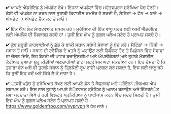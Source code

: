 

✔ ਆਪਣੇ ਐਂਡਰੋਇਡ ਨੂੰ ਅੱਪਡੇਟ ਰੱਖੋ। ਇਹਨਾਂ ਅੱਪਡੇਟਾਂ ਵਿੱਚ ਮਹੱਤਵਪੂਰਨ ਸੁਰੱਖਿਆ ਪੈਚ ਹੋਣਗੇ। ਕੋਈ ਵੀ ਅੱਪਡੇਟ ਨਾ ਕਰਨ ਨਾਲ ਤੁਹਾਡੀ ਡਿਵਾਈਸ ਕਮਜ਼ੋਰ ਹੋ ਸਕਦੀ ਹੈ, ਸੈਟਿੰਗਾਂ → ਫੋਨ → ਬਾਰੇ → ਅੱਪਡੇਟ → ਅੱਪਡੇਟ ਚੈੱਕ ਕਰੋ ਤੇ ਜਾਓ। 

✔ ਇੱਕ ਐਪ ਲੌਕ ਸਾੱਫਟਵੇਅਰ ਸ਼ਾਮਲ ਕਰੋ। ਸੁਰੱਖਿਆ ਦੀ ਇੱਕ ਵਾਧੂ ਪਰਤ ਲਈ ਅਸੀਂ ਐਂਡਰੋਇਡ ਲਈ ਐਪਲੌਕ ਦੀ ਸਿਫਾਰਸ਼ ਕਰਦੇ ਹਾਂ। ਤੁਸੀਂ ਇਸ ਐਪ ਨੂੰ ਗੁਗਲ ਪਲੇਅ ਸਟੋਰ ਤੇ ਪ੍ਰਾਪਤ ਸਕਦੇ ਹੋ।

✔ ਕੁੱਝ ਜ਼ਰੂਰੀ ਕਾਰਵਾਈਆਂ ਨੂੰ ਛੱਡ ਕੇ ਬਾਕੀ ਸਥਾਨ ਸਬੰਧੀ ਸੇਵਾਵਾਂ ਨੂੰ ਬੰਦ ਕਰੋ। ਸੈਟਿੰਗਾਂ → ਨਿੱਜੀ → ਸਥਾਨ ਤੇ ਜਾਓ। ਸਥਾਨ ਦੀ ਟਰੈਕਿੰਗ ਦੇ ਖਤਰੇ ਨੂੰ ਘਟਾਉਣ ਲਈ ਡਿਫੌਲਟ ਤੌਰ ਤੇ ਪਿਛੋਕੜ ਵਿੱਚ ਸੇਵਾਵਾਂ ਨਾ ਚੱਲਣ ਦਿਓ, ਇਹ ਬੈਟਰੀ ਦੀ ਪਾਵਰ ਬਚਾਉਣਗੀਆਂ ਅਤੇ ਐਪਲੀਕੇਸ਼ਨਾਂ ਅਤੇ ਤੁਹਾਡੇ ਮੋਬਾਈਲ ਕੈਰੀਅਰ ਦੁਆਰਾ ਸ਼ੁਰੂ ਕੀਤੀਆਂ ਅਣਚਾਹੀਆਂ ਡਾਟਾ ਸਟ੍ਰੀਮਸ ਘਟਾ ਸਕਦੀਆਂ ਹਨ। ਇਹ ਦੱਸਦਾ ਹੈ ਕਿ ਤੁਹਾਡਾ ਫੋਨ ਅਜੇ ਵੀ ਤੁਹਾਡੇ ਸਥਾਨ ਨੂੰ ਤ੍ਰਿਕੋਣੀ ਰੂਪ ਰਾਹੀਂ ਪ੍ਰਗਟ ਕਰ ਸਕਦਾ ਹੈ, ਇਸ ਲਈ ਜਾਣੂ ਰਹੋ ਕਿ ਤੁਸੀਂ ਇਹ ਕਦੋਂ ਅਤੇ ਕਿੱਥੇ ਲੈ ਕੇ ਜਾਣਾ ਹੈ। 

✔ ੁਤਸੀਂ ਪਹੁੰਚ ਨੂੰ ਸੁਰੱਖਿਅਤ ਰੱਖਣ ਲਈ ਆਪਣੇ ਫ਼ੋਨ ਤੇ ੜੈਫ੍ਰੜਫਂ ਅਤੇ ੍ਰੌਭੌਠ/੍ਰੌਢਅਯ ਐਪ ਸਥਾਪਤ ਕਰੋ। ਇਸ ਨਾਲ ਤੁਹਾਨੂੰ ਆਪਣੇ ਨੱੈਟਵਰਕ ਟ੍ਰੈਫਿਕ ਨੂੰ ਅਨਾਮ ਬਣਾਉਣ ਅਤੇ ਇੰਟਰਨੱੈਟ ਸੇਵਾ ਪ੍ਰਦਾਤਾ ਵਿਖੇ ਹੋ ਰਹੀ ਫਿਲਟਰ ਪ੍ਰਕਿਰਿਆ ਨੂੰ ਬਾਈਪਾਸ ਕਰਨ ਵਿੱਚ ਮਦਦ ਮਿਲਦੀ ਹੈ। ਤੁਸੀਂ ਇਸ ਐਪ ਨੂੰ ਗੁਗਲ ਪਲੇਅ ਸਟੋਰ ਤੇ ਪ੍ਰਾਪਤ ਸਕਦੇ ਹੋ।  https://www.goldenfrog.com/vyprvpn  ਤੇ ਹੋਰ ਜਾਣੋ।

